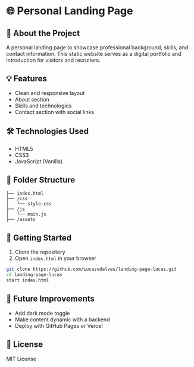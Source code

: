 # 🌐 Personal Landing Page

## 📌 About the Project
A personal landing page to showcase professional background, skills, and contact information. This static website serves as a digital portfolio and introduction for visitors and recruiters.

## 💡 Features
- Clean and responsive layout
- About section
- Skills and technologies
- Contact section with social links

## 🛠️ Technologies Used
- HTML5
- CSS3
- JavaScript (Vanilla)

## 📁 Folder Structure
```
├── index.html
├── /css
│   └── style.css
├── /js
│   └── main.js
├── /assets
```

## 🚀 Getting Started
1. Clone the repository
2. Open `index.html` in your browser

```bash
git clone https://github.com/Lucasvdalves/landing-page-lucas.git
cd landing-page-lucas
start index.html
```

## 🎯 Future Improvements
- Add dark mode toggle
- Make content dynamic with a backend
- Deploy with GitHub Pages or Vercel

## 📄 License
MIT License

